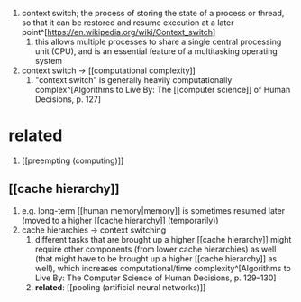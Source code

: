 1. context switch; the process of storing the state of a process or thread, so that it can be restored and resume execution at a later point^[https://en.wikipedia.org/wiki/Context_switch]
	1. this allows multiple processes to share a single central processing unit (CPU), and is an essential feature of a multitasking operating system
2. context switch → [[computational complexity]]
	1. "context switch" is generally heavily computationally complex^[Algorithms to Live By: The [[computer science]] of Human Decisions, p. 127]

# related
1. [[preempting (computing)]]

## [[cache hierarchy]]
1. e.g. long-term [[human memory|memory]] is sometimes resumed later (moved to a higher [[cache hierarchy]] (temporarily))
2. cache hierarchies → context switching
	1. different tasks that are brought up a higher [[cache hierarchy]] might require other components (from lower cache hierarchies) as well (that might have to be brought up a higher [[cache hierarchy]] as well), which increases computational/time complexity^[Algorithms to Live By: The Computer Science of Human Decisions, p. 129–130]
	2. **related**: [[pooling (artificial neural networks)]]